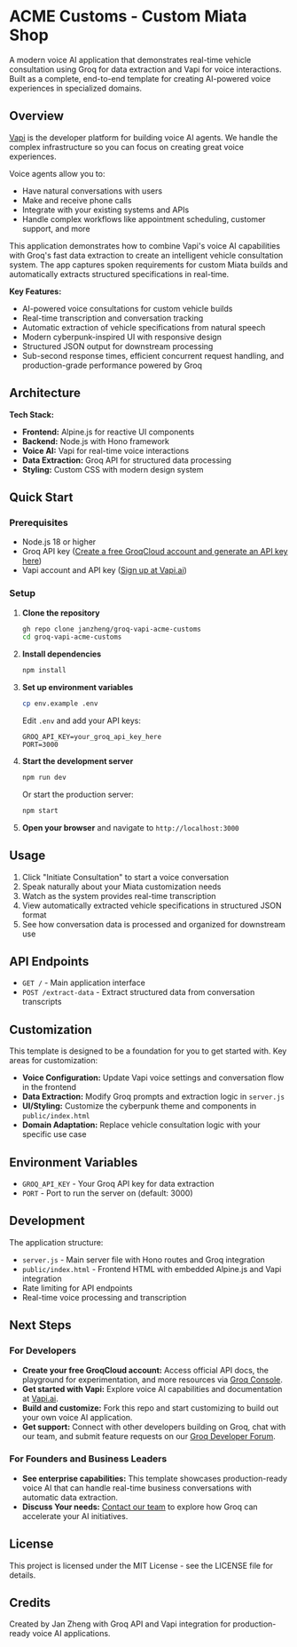 # ACME Customs - Custom Miata Shop

A modern voice AI application that demonstrates real-time vehicle consultation using Groq for data extraction and Vapi for voice interactions. Built as a complete, end-to-end template for creating AI-powered voice experiences in specialized domains.

## Overview

[Vapi](https://vapi.ai) is the developer platform for building voice AI agents. We handle the complex infrastructure so you can focus on creating great voice experiences.

Voice agents allow you to:

- Have natural conversations with users
- Make and receive phone calls
- Integrate with your existing systems and APIs
- Handle complex workflows like appointment scheduling, customer support, and more

This application demonstrates how to combine Vapi's voice AI capabilities with Groq's fast data extraction to create an intelligent vehicle consultation system. The app captures spoken requirements for custom Miata builds and automatically extracts structured specifications in real-time.

**Key Features:**
- AI-powered voice consultations for custom vehicle builds
- Real-time transcription and conversation tracking
- Automatic extraction of vehicle specifications from natural speech
- Modern cyberpunk-inspired UI with responsive design
- Structured JSON output for downstream processing
- Sub-second response times, efficient concurrent request handling, and production-grade performance powered by Groq

## Architecture

**Tech Stack:**
- **Frontend:** Alpine.js for reactive UI components
- **Backend:** Node.js with Hono framework
- **Voice AI:** Vapi for real-time voice interactions
- **Data Extraction:** Groq API for structured data processing
- **Styling:** Custom CSS with modern design system

## Quick Start

### Prerequisites
- Node.js 18 or higher
- Groq API key ([Create a free GroqCloud account and generate an API key here](https://console.groq.com/keys))
- Vapi account and API key ([Sign up at Vapi.ai](https://vapi.ai))

### Setup

1. **Clone the repository**
   ```bash
   gh repo clone janzheng/groq-vapi-acme-customs
   cd groq-vapi-acme-customs
   ```

2. **Install dependencies**
   ```bash
   npm install
   ```

3. **Set up environment variables**
   ```bash
   cp env.example .env
   ```
   
   Edit `.env` and add your API keys:
   ```
   GROQ_API_KEY=your_groq_api_key_here
   PORT=3000
   ```

4. **Start the development server**
   ```bash
   npm run dev
   ```
   
   Or start the production server:
   ```bash
   npm start
   ```

5. **Open your browser** and navigate to `http://localhost:3000`

## Usage

1. Click "Initiate Consultation" to start a voice conversation
2. Speak naturally about your Miata customization needs
3. Watch as the system provides real-time transcription
4. View automatically extracted vehicle specifications in structured JSON format
5. See how conversation data is processed and organized for downstream use

## API Endpoints

- `GET /` - Main application interface
- `POST /extract-data` - Extract structured data from conversation transcripts

## Customization
This template is designed to be a foundation for you to get started with. Key areas for customization:
- **Voice Configuration:** Update Vapi voice settings and conversation flow in the frontend
- **Data Extraction:** Modify Groq prompts and extraction logic in `server.js`
- **UI/Styling:** Customize the cyberpunk theme and components in `public/index.html`
- **Domain Adaptation:** Replace vehicle consultation logic with your specific use case

## Environment Variables

- `GROQ_API_KEY` - Your Groq API key for data extraction
- `PORT` - Port to run the server on (default: 3000)

## Development

The application structure:
- `server.js` - Main server file with Hono routes and Groq integration
- `public/index.html` - Frontend HTML with embedded Alpine.js and Vapi integration
- Rate limiting for API endpoints
- Real-time voice processing and transcription

## Next Steps
### For Developers
- **Create your free GroqCloud account:** Access official API docs, the playground for experimentation, and more resources via [Groq Console](https://console.groq.com).
- **Get started with Vapi:** Explore voice AI capabilities and documentation at [Vapi.ai](https://vapi.ai).
- **Build and customize:** Fork this repo and start customizing to build out your own voice AI application.
- **Get support:** Connect with other developers building on Groq, chat with our team, and submit feature requests on our [Groq Developer Forum](community.groq.com).

### For Founders and Business Leaders
- **See enterprise capabilities:** This template showcases production-ready voice AI that can handle real-time business conversations with automatic data extraction.
- **Discuss Your needs:** [Contact our team](https://groq.com/enterprise-access/) to explore how Groq can accelerate your AI initiatives.

## License
This project is licensed under the MIT License - see the LICENSE file for details.

## Credits
Created by Jan Zheng with Groq API and Vapi integration for production-ready voice AI applications. 